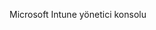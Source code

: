<Token xmlns:xlink="http://www.w3.org/1999/xlink">Microsoft Intune yönetici konsolu</Token>

<!--HONumber=Jun16_HO4-->


